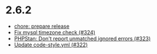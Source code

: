 # 2.6.2
- [chore: prepare release](https://github.com/FriendsOfShopware/FroshTools/commit/9f7d428)
- [Fix mysql timezone check (#324)](https://github.com/FriendsOfShopware/FroshTools/commit/e2005d5)
- [PHPStan: Don't report unmatched ignored errors (#323)](https://github.com/FriendsOfShopware/FroshTools/commit/e71e39a)
- [Update code-style.yml (#322)](https://github.com/FriendsOfShopware/FroshTools/commit/96d071b)